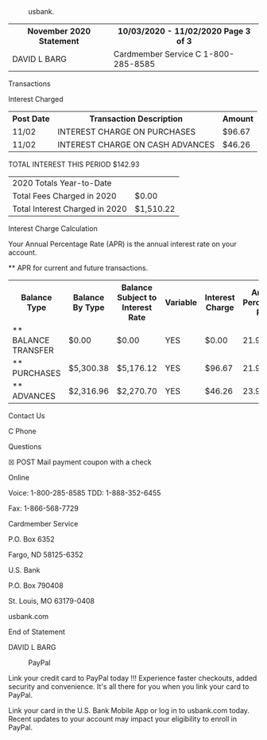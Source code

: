 
<figure>

usbank.

</figure>


<table>
<tr>
<th>November 2020 Statement</th>
<th>10/03/2020 - 11/02/2020 Page 3 of 3</th>
</tr>
<tr>
<td>DAVID L BARG</td>
<td>Cardmember Service C 1-800-285-8585</td>
</tr>
</table>


Transactions

Interest Charged


<table>
<tr>
<th>Post Date</th>
<th>Transaction Description</th>
<th>Amount</th>
</tr>
<tr>
<td>11/02</td>
<td>INTEREST CHARGE ON PURCHASES</td>
<td>$96.67</td>
</tr>
<tr>
<td>11/02</td>
<td>INTEREST CHARGE ON CASH ADVANCES</td>
<td>$46.26</td>
</tr>
</table>


TOTAL INTEREST THIS PERIOD
$142.93


<table>
<tr>
<td colspan="2">2020 Totals Year-to-Date</td>
</tr>
<tr>
<td>Total Fees Charged in 2020</td>
<td>$0.00</td>
</tr>
<tr>
<td>Total Interest Charged in 2020</td>
<td>$1,510.22</td>
</tr>
</table>


Interest Charge Calculation

Your Annual Percentage Rate (APR) is the annual interest rate on your account.

** APR for current and future transactions.


<table>
<tr>
<th>Balance Type</th>
<th>Balance By Type</th>
<th>Balance Subject to Interest Rate</th>
<th>Variable</th>
<th>Interest Charge</th>
<th>Annual Percentage Rate</th>
<th>Expires with Statement</th>
</tr>
<tr>
<td>** BALANCE TRANSFER</td>
<td>$0.00</td>
<td>$0.00</td>
<td>YES</td>
<td>$0.00</td>
<td>21.99%</td>
<td></td>
</tr>
<tr>
<td>** PURCHASES</td>
<td>$5,300.38</td>
<td>$5,176.12</td>
<td>YES</td>
<td>$96.67</td>
<td>21.99%</td>
<td></td>
</tr>
<tr>
<td>** ADVANCES</td>
<td>$2,316.96</td>
<td>$2,270.70</td>
<td>YES</td>
<td>$46.26</td>
<td>23.99%</td>
<td></td>
</tr>
</table>


Contact Us

C
Phone

Questions

☒
POST
Mail payment coupon
with a check

Online

Voice:
1-800-285-8585
TDD:
1-888-352-6455

Fax:
1-866-568-7729

Cardmember Service

P.O. Box 6352

Fargo, ND 58125-6352

U.S. Bank

P.O. Box 790408

St. Louis, MO 63179-0408

usbank.com

End of Statement

DAVID L BARG


<figure>

PayPal

</figure>


Link your credit card
to PayPal today !!!
Experience faster checkouts, added security and convenience.
It's all there for you when you link your card to PayPal.

Link your card in the U.S. Bank Mobile App or log in to usbank.com today.
Recent updates to your account may impact your eligibility to enroll in PayPal.

<!-- PageBreak -->

